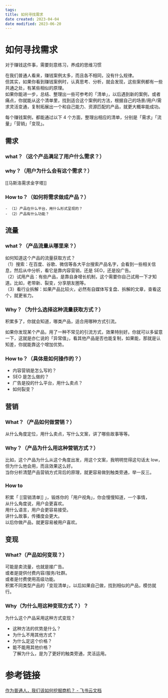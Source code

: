 ```yaml
---
tags:
title: 如何寻找需求
date created: 2023-04-04
date modified: 2023-06-20
---
```


# 如何寻找需求

对于赚钱这件事，需要刻意练习，养成的思维习惯

在我们普通人看来，赚钱案例太多，而且各不相同，没有什么规律。  
但其实，如果你看到赚钱案例时，认真思考、分析，就会发现，这些案例都有一些共通之处，有某些相似的原理。  
如果你能进一步，总结、整理出一些可参考的「清单」，以后遇到新的案例，或者痛点，你就能从这个清单里，找到适合这个案例的方法，根据自己的场景/用户/需求灵活变通，复制拓展出一个和自己能力、资源匹配的产品，就更大概率能成功。

每个赚钱案例，都能通过以下 4 个方面，整理出相应的清单，分别是「需求」「流量」「营销」「变现」。

## 需求

### what？（这个产品满足了用户什么需求？）

### why？（用户为什么会有这个需求？）

[[马斯洛需求金字塔]]

### How to？（如何将需求做成产品？）

    - （1）产品在什么平台，用什么形式呈现的？
    - （2）产品有什么功能？

## 流量

### what？（产品流量从哪里来？）

如何知道这个产品的流量获取方式？  
（1）搜索：在百度、谷歌、微信等各大平台搜索产品名字，会看到一些相关信息，然后从中分析，看它是靠内容营销，还是 SEO，还是投广告。  
（2）试用产品：有些产品，是靠自身增长机制，这个需要你自己试用一下才知道。比如，老带新、裂变，分享朋友圈等。  
（3）看行业拆解：如果产品比较火，必然有自媒体写复盘、拆解的文章，查看这个，就更省力。

### Why？（为什么选择这种流量获取方式？）

积累多了，你就会知道，哪类产品，适合用哪种方式引流。

如果你发现某个产品，用了一种不常见的引流方式，效果特别好。你就可以多留意一下，这就是亦仁说的「异常值」，看其他产品是否也能复制，如果能，那就是认知差，你就能靠这个增加优势。

### How to？（具体是如何操作的？）

- 内容营销是怎么写的？
- SEO 是怎么做的？
- 广告是投的什么平台，用什么卖点？
- 如何裂变？

## 营销

### What？（产品如何做营销？）

从什么角度定位，用什么卖点，写什么文案，讲了哪些故事等等。

### Why？（产品为什么用这种营销方式？）

比如，这个产品为什么从这个角度出发，用这个文案，我明明觉得这句话太 low，但为什么他会用，而且效果这么好。  
当你分析清楚产品营销方式背后的原理，就更容易做到触类旁通，举一反三。

### How to

积累「 [[营销清单]] 」，锻炼你的「用户视角」，你会慢慢知道，一个事情，  
从什么角度说，用户会更喜欢。  
用什么语言，用户会更容易接受。  
讲什么故事，传播度会更大。  
以后你做产品，就更容易被用户喜欢。

## 变现

### What?（产品如何变现？）

可能是卖流量，也就是接广告。  
或者是提供付费内容/服务/社群。  
或者是付费使用高级功能。  
积累不同类型产品的「变现清单」，以后如果自己做，找到相似的产品，模仿就行。

### Why（为什么用这种变现方式？）？

为什么这个产品采用这种方式变现？

- 这种方法的优势是什么？
- 为什么不用其他方式？
- 为什么定这个价格？
- 能不能用其他价格？  
  了解为什么，是为了更好的触类旁通，灵活运用。

# 参考链接

[作为普通人，我们该如何挖掘商机？ - 飞书云文档](https://rlp3cigezs.feishu.cn/docx/CWTGdnwBZoreawxpweSc128UnPe)
